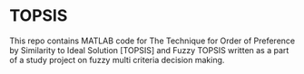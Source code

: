 # TOPSIS
This repo contains MATLAB code for The Technique for Order of Preference by Similarity to Ideal Solution [TOPSIS] and Fuzzy TOPSIS written as a part of a study project on fuzzy multi criteria decision making.
